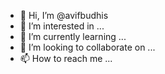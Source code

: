 - 👋 Hi, I’m @avifbudhis
- 👀 I’m interested in ...
- 🌱 I’m currently learning ...
- 💞️ I’m looking to collaborate on ...
- 📫 How to reach me ...

<!---
semut-semut/semut-semut is a ✨ special ✨ repository because its `README.md` (this file) appears on your GitHub profile.
You can click the Preview link to take a look at your changes.
--->
